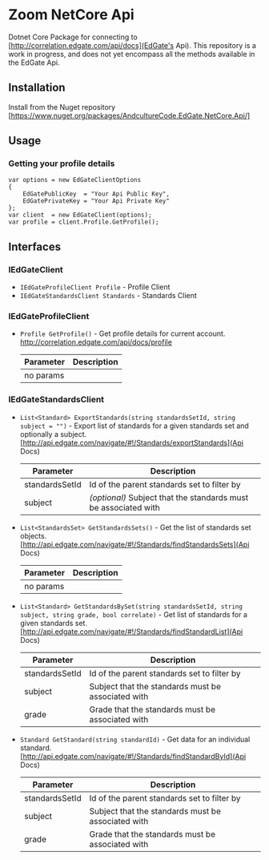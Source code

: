 # Zoom NetCore Api

Dotnet Core Package for connecting to [http://correlation.edgate.com/api/docs](EdGate's Api). This repository is a work in progress, and does not yet encompass all the methods available in the EdGate Api.

## Installation

Install from the Nuget repository [https://www.nuget.org/packages/AndcultureCode.EdGate.NetCore.Api/]

## Usage

### Getting your profile details

```
var options = new EdGateClientOptions
{
    EdGatePublicKey  = "Your Api Public Key",
    EdGatePrivateKey = "Your Api Private Key"
};
var client  = new EdGateClient(options);
var profile = client.Profile.GetProfile();
```

## Interfaces

### IEdGateClient

* `IEdGateProfileClient Profile` - Profile Client
* `IEdGateStandardsClient Standards` - Standards Client

### IEdGateProfileClient

* `Profile GetProfile()` - Get profile details for current account. http://correlation.edgate.com/api/docs/profile

    | Parameter     | Description   |
    | ------------- | ------------- |
    | no params     |               |




### IEdGateStandardsClient

* `List<Standard> ExportStandards(string standardsSetId, string subject = "")` - Export list of standards for a given standards set and optionally a subject. [http://api.edgate.com/navigate/#!/Standards/exportStandards](Api Docs)

    | Parameter     | Description   |
    | ------------- | ------------- |
    | standardsSetId |  Id of the parent standards set to filter by |
    | subject |  _(optional)_ Subject that the standards must be associated with |

* `List<StandardsSet> GetStandardsSets()` - Get the list of standards set objects. [http://api.edgate.com/navigate/#!/Standards/findStandardsSets](Api Docs)

    | Parameter     | Description   |
    | ------------- | ------------- |
    | no params     |               |

* `List<Standard> GetStandardsBySet(string standardsSetId, string subject, string grade, bool correlate)` - Get list of standards for a given standards set. [http://api.edgate.com/navigate/#!/Standards/findStandardList](Api Docs)

    | Parameter     | Description   |
    | ------------- | ------------- |
    | standardsSetId |  Id of the parent standards set to filter by |
    | subject |  Subject that the standards must be associated with |
    | grade |  Grade that the standards must be associated with |

* `Standard GetStandard(string standardId)` - Get data for an individual standard. [http://api.edgate.com/navigate/#!/Standards/findStandardById](Api Docs)

    | Parameter     | Description   |
    | ------------- | ------------- |
    | standardsSetId |  Id of the parent standards set to filter by |
    | subject |  Subject that the standards must be associated with |
    | grade |  Grade that the standards must be associated with |